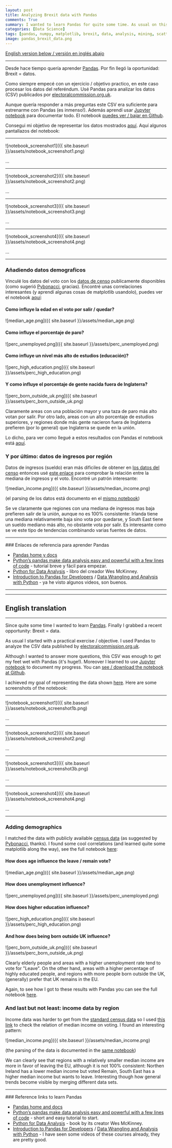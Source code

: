 ```yaml
---
layout: post
title: Analyzing Brexit data with Pandas
comments: True
summary: I wanted to learn Pandas for quite some time. As usual on this blog I start with a practical exercise / goal, UK's EU referendum, and use (and learn) Pandas to analyze the results. I included the UK census data in my analysis which led to some interesting findings.
categories: [Data Science]
tags: [pandas, numpy, matplotlib, brexit, data, analysis, mining, scatterplot]
image: pandas_brexit_data.png
---
```


<a href="#English">English version below / versión en inglés abajo</a>

---

Desde hace tiempo quería aprender [Pandas](http://pandas.pydata.org). Por fin llegó la oportunidad: Brexit = datos.

Como siempre empecé con un ejercicio / objetivo practico, en este caso procesar los datos del referéndum. Usé Pandas para analizar los datos (CSV) publicados por [electoralcommission.org.uk](http://www.electoralcommission.org.uk/find-information-by-subject/elections-and-referendums/upcoming-elections-and-referendums/eu-referendum/electorate-and-count-information).

Aunque quería responder a más preguntas este CSV era suficiente para estrenarme con Pandas (es inmenso!). Además aprendí usar [Jupyter notebook](http://jupyter.readthedocs.io/en/latest/) para documentar todo. El notebook [puedes ver / bajar en Github](https://github.com/bbelderbos/brexit-pandas/blob/master/Analyze_Brexit_Pandas_ES.ipynb).

Consegui mi objetivo de representar los datos mostrados [aquí](https://ig.ft.com/sites/elections/2016/uk/eu-referendum/index.html). Aquí algunos pantallazos del notebook:

---

![notebook_screenshot1]({{ site.baseurl }}/assets/notebook_screenshot1.png)

...

---

![notebook_screenshot2]({{ site.baseurl }}/assets/notebook_screenshot2.png)

...

---

![notebook_screenshot3]({{ site.baseurl }}/assets/notebook_screenshot3.png)

...

---

![notebook_screenshot4]({{ site.baseurl }}/assets/notebook_screenshot4.png)

...

---

### Añadiendo datos demograficos

Vinculé los datos del voto con los [datos de censo](http://www.ons.gov.uk/census/2011census/2011censusdata) publicamente disponibles (como sugerió [Pybonacci](https://twitter.com/Pybonacci), gracias). Encontré unas correlaciones interesantes (y aprendí algunas cosas de matplotlib usandolo), puedes ver el notebook [aquí](https://github.com/bbelderbos/brexit-pandas/blob/master/brexit_demographics.ipynb):

#### Como influye la edad en el voto por salir / quedar? 

![median_age.png]({{ site.baseurl }}/assets/median_age.png)

#### Como influye el porcentaje de paro?

![perc_unemployed.png]({{ site.baseurl }}/assets/perc_unemployed.png)

#### Como influye un nivel más alto de estudios (educación)? 

![perc_high_education.png]({{ site.baseurl }}/assets/perc_high_education.png)

#### Y como influye el porcentaje de gente nacida fuera de Inglaterra? 

![perc_born_outside_uk.png]({{ site.baseurl }}/assets/perc_born_outside_uk.png)

Claramente areas con una población mayor y una taza de paro más alto votan por salir. Por otro lado, areas con un alto porcentaje de estudios superiores, y regiones donde más gente nacieron fuera de Inglaterra prefieren (por lo general) que Inglaterra se quede en la unión. 

Lo dicho, para ver como llegué a estos resultados con Pandas el notebook está [aquí](https://github.com/bbelderbos/brexit-pandas/blob/master/brexit_demographics.ipynb).

### Y por último: datos de ingresos por región

Datos de ingresos (sueldo) eran más dificiles de obtener en [los datos del censo](http://webarchive.nationalarchives.gov.uk/20160105160709/http://www.ons.gov.uk/ons/publications/re-reference-tables.html?edition=tcm%3A77-286262) entonces usé [este enlace](https://www.gov.uk/government/statistics/income-and-tax-by-county-and-region-2010-to-2011) para comprobar la relación entre la mediana de ingresos y el voto. Encontré un patrón interesante: 

![median_income.png]({{ site.baseurl }}/assets/median_income.png)

(el parsing de los datos está documento en el [mismo notebook](https://github.com/bbelderbos/brexit-pandas/blob/master/brexit_demographics.ipynb))

Se ve claramente que regiones con una mediana de ingresos mas baja prefieren salir de la unión, aunque no es 100% consistente: Irlanda tiene una mediana relativamente baja sino vota por quedarse, y South East tiene un sueldo mediano más alto, no obstante vota por salir. Es interesante como se ve este tipo de tendencias combinando varias fuentes de datos.

---

### Enlaces de referencia para aprender Pandas

* [Pandas home y docs](http://pandas.pydata.org)
* [Python’s pandas make data analysis easy and powerful with a few lines of code](https://www.oreilly.com/learning/pythons-pandas-make-data-analysis-easy-and-powerful-with-a-few-lines-of-code?imm_mid=0e520d&cmp=em-prog-na-na-newsltr_20160625) - tutorial breve y fácil para empezar.
* [Python for Data Analysis](https://www.safaribooksonline.com/library/view/python-for-data/9781449323592/) - libro del creador Wes McKinney.
* [Introduction to Pandas for Developers](https://www.safaribooksonline.com/library/view/introduction-to-pandas/9781771375764/) / [Data Wrangling and Analysis with Python](https://www.safaribooksonline.com/library/view/data-wrangling-and/9781491960820/) - ya he visto algunos videos, son buenos.

---

<span id="English"></span>

---

## English translation

---

Since quite some time I wanted to learn [Pandas](http://pandas.pydata.org). Finally I grabbed a recent opportunity: Brexit = data.

As usual I started with a practical exercise / objective. I used Pandas to analyze the CSV data published by [electoralcommission.org.uk](http://www.electoralcommission.org.uk/find-information-by-subject/elections-and-referendums/upcoming-elections-and-referendums/eu-referendum/electorate-and-count-information).

Although I wanted to answer more questions, this CSV was enough to get my feet wet with Pandas (it's huge!). Moreover I learned to use [Jupyter notebook](http://jupyter.readthedocs.io/en/latest/) to document my progress. You can [see / download the notebook at Github](https://github.com/bbelderbos/brexit-pandas/blob/master/Analyze_Brexit_Pandas_EN.ipynb).

I achieved my goal of representing the data shown [here](https://ig.ft.com/sites/elections/2016/uk/eu-referendum/index.html). Here are some screenshots of the notebook:

---

![notebook_screenshot1]({{ site.baseurl }}/assets/notebook_screenshot1b.png)

...

---

![notebook_screenshot2]({{ site.baseurl }}/assets/notebook_screenshot2.png)

...

---

![notebook_screenshot3]({{ site.baseurl }}/assets/notebook_screenshot3b.png)

...

---

![notebook_screenshot4]({{ site.baseurl }}/assets/notebook_screenshot4.png)

...

---

### Adding demographics

I matched the data with publicly available [census data](http://www.ons.gov.uk/census/2011census/2011censusdata) (as suggested by [Pybonacci](https://twitter.com/Pybonacci), thanks). I found some cool correlations (and learned quite some matplotlib along the way), see the full notebook [here](https://github.com/bbelderbos/brexit-pandas/blob/master/brexit_demographics.ipynb):

#### How does age influence the leave / remain vote?

![median_age.png]({{ site.baseurl }}/assets/median_age.png)

#### How does unemployment influence?

![perc_unemployed.png]({{ site.baseurl }}/assets/perc_unemployed.png)

#### How does higher education influence?

![perc_high_education.png]({{ site.baseurl }}/assets/perc_high_education.png)

#### And how does being born outside UK influence?

![perc_born_outside_uk.png]({{ site.baseurl }}/assets/perc_born_outside_uk.png)

Clearly elderly people and areas with a higher unemployment rate tend to vote for "Leave". On the other hand, areas with a higher percentage of highly educated people, and regions with more people born outside the UK, (generally) prefer that UK remains in the EU. 

Again, to see how I got to these results with Pandas you can see the full notebook [here](https://github.com/bbelderbos/brexit-pandas/blob/master/brexit_demographics.ipynb).

### And last but not least: income data by region

Income data was harder to get from the [standard census data](http://webarchive.nationalarchives.gov.uk/20160105160709/http://www.ons.gov.uk/ons/publications/re-reference-tables.html?edition=tcm%3A77-286262) so I used [this link](https://www.gov.uk/government/statistics/income-and-tax-by-county-and-region-2010-to-2011) to check the relation of median income on voting. I found an interesting pattern:

![median_income.png]({{ site.baseurl }}/assets/median_income.png)

(the parsing of the data is documented in the [same notebook](https://github.com/bbelderbos/brexit-pandas/blob/master/brexit_demographics.ipynb))

We can clearly see that regions with a relatively smaller median income are more in favor of leaving the EU, although it is not 100% consistent: Northen Ireland has a lower median income but voted Remain, South East has a higher median income but wants to leave. Interesting though how general trends become visible by merging different data sets.

---

### Reference links to learn Pandas

* [Pandas home and docs](http://pandas.pydata.org)
* [Python’s pandas make data analysis easy and powerful with a few lines of code](https://www.oreilly.com/learning/pythons-pandas-make-data-analysis-easy-and-powerful-with-a-few-lines-of-code?imm_mid=0e520d&cmp=em-prog-na-na-newsltr_20160625) - short and easy tutorial to start.
* [Python for Data Analysis](https://www.safaribooksonline.com/library/view/python-for-data/9781449323592/) - book by its creator Wes McKinney.
* [Introduction to Pandas for Developers](https://www.safaribooksonline.com/library/view/introduction-to-pandas/9781771375764/) / [Data Wrangling and Analysis with Python](https://www.safaribooksonline.com/library/view/data-wrangling-and/9781491960820/) - I have seen some videos of these courses already, they are pretty good.
